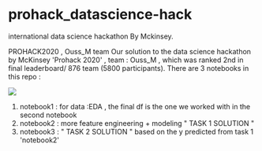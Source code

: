 # prohack_datascience-hack
international data science hackathon By Mckinsey.

PROHACK2020 , Ouss_M team
Our solution to the data science hackathon by McKinsey 'Prohack 2020' , team : Ouss_M , which was ranked 2nd in final leaderboard/ 876 team (5800 participants). There are 3 notebooks in this repo :

![](https://raw.githubusercontent.com/zackq88/prohack_datascience-hack/master/Capture2.PNG)

1. notebook1 : for data :EDA , the final df is the one we worked with in the second notebook
2. notebook2 : more feature engineering + modeling " TASK 1 SOLUTION "
3. notebook3 : " TASK 2 SOLUTION " based on the y predicted from task 1 'notebook2'
